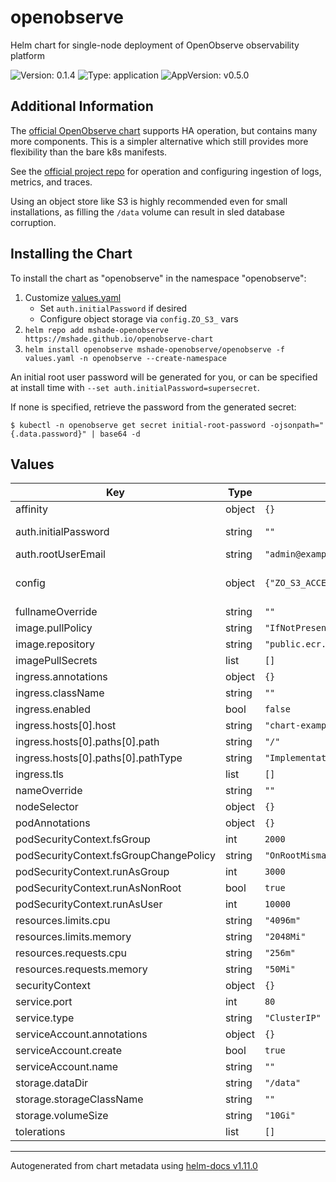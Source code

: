 # openobserve

Helm chart for single-node deployment of OpenObserve observability platform

![Version: 0.1.4](https://img.shields.io/badge/Version-0.1.4-informational?style=flat-square) ![Type: application](https://img.shields.io/badge/Type-application-informational?style=flat-square) ![AppVersion: v0.5.0](https://img.shields.io/badge/AppVersion-v0.5.0-informational?style=flat-square)

## Additional Information

The [official OpenObserve chart](https://github.com/openobserve/openobserve-helm-chart/) supports HA operation, but contains many more components.
This is a simpler alternative which still provides more flexibility than the bare k8s manifests.

See the [official project repo](https://github.com/openobserve/openobserve) for operation and
configuring ingestion of logs, metrics, and traces.

Using an object store like S3 is highly recommended even for small installations, as filling the `/data` volume can result in sled database corruption.

## Installing the Chart

To install the chart as "openobserve" in the namespace "openobserve":

1. Customize [values.yaml](./values.yaml)
    - Set `auth.initialPassword` if desired
    - Configure object storage via `config.ZO_S3_` vars
2. `helm repo add mshade-openobserve https://mshade.github.io/openobserve-chart`
3. `helm install openobserve mshade-openobserve/openobserve -f values.yaml -n openobserve --create-namespace`

An initial root user password will be generated for you, or can be specified at install time with `--set auth.initialPassword=supersecret`.

If none is specified, retrieve the password from the generated secret:
```
$ kubectl -n openobserve get secret initial-root-password -ojsonpath="{.data.password}" | base64 -d
```

## Values

| Key | Type | Default | Description |
|-----|------|---------|-------------|
| affinity | object | `{}` |  |
| auth.initialPassword | string | `""` | A random initial password will be set if left empty |
| auth.rootUserEmail | string | `"admin@example.com"` | email address for root user |
| config | object | `{"ZO_S3_ACCESS_KEY":"","ZO_S3_BUCKET_NAME":"","ZO_S3_REGION_NAME":"","ZO_S3_SECRET_KEY":"","ZO_S3_SERVER_URL":""}` | Env vars for OpenObserve configuration see https://github.com/openobserve/openobserve-helm-chart/blob/main/values.yaml#L70 |
| fullnameOverride | string | `""` |  |
| image.pullPolicy | string | `"IfNotPresent"` |  |
| image.repository | string | `"public.ecr.aws/zinclabs/openobserve"` |  |
| imagePullSecrets | list | `[]` |  |
| ingress.annotations | object | `{}` |  |
| ingress.className | string | `""` |  |
| ingress.enabled | bool | `false` |  |
| ingress.hosts[0].host | string | `"chart-example.local"` |  |
| ingress.hosts[0].paths[0].path | string | `"/"` |  |
| ingress.hosts[0].paths[0].pathType | string | `"ImplementationSpecific"` |  |
| ingress.tls | list | `[]` |  |
| nameOverride | string | `""` |  |
| nodeSelector | object | `{}` |  |
| podAnnotations | object | `{}` |  |
| podSecurityContext.fsGroup | int | `2000` |  |
| podSecurityContext.fsGroupChangePolicy | string | `"OnRootMismatch"` |  |
| podSecurityContext.runAsGroup | int | `3000` |  |
| podSecurityContext.runAsNonRoot | bool | `true` |  |
| podSecurityContext.runAsUser | int | `10000` |  |
| resources.limits.cpu | string | `"4096m"` |  |
| resources.limits.memory | string | `"2048Mi"` |  |
| resources.requests.cpu | string | `"256m"` |  |
| resources.requests.memory | string | `"50Mi"` |  |
| securityContext | object | `{}` |  |
| service.port | int | `80` |  |
| service.type | string | `"ClusterIP"` |  |
| serviceAccount.annotations | object | `{}` |  |
| serviceAccount.create | bool | `true` |  |
| serviceAccount.name | string | `""` |  |
| storage.dataDir | string | `"/data"` |  |
| storage.storageClassName | string | `""` |  |
| storage.volumeSize | string | `"10Gi"` |  |
| tolerations | list | `[]` |  |

----------------------------------------------
Autogenerated from chart metadata using [helm-docs v1.11.0](https://github.com/norwoodj/helm-docs/releases/v1.11.0)
